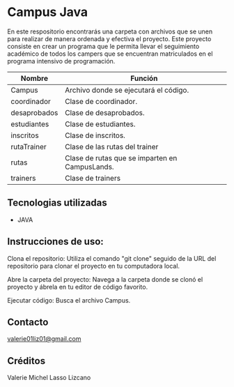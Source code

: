 # Campus Java

En este respositorio encontrarás una carpeta con archivos que se unen para realizar de manera ordenada y efectiva el proyecto. Este proyecto consiste en crear un programa que le permita llevar el seguimiento académico de todos los campers que se encuentran matriculados en el programa intensivo de programación.

|Nombre| Función|
|--|--|
|Campus| Archivo donde se ejecutará el código.|
|coordinador| Clase de coordinador.|
|desaprobados| Clase de desaprobados.|
|estudiantes| Clase de estudiantes.|
|inscritos| Clase de inscritos.|
|rutaTrainer| Clase de las rutas del trainer|
|rutas| Clase de rutas que se imparten en CampusLands.|
|trainers| Clase de trainers|
## Tecnologias utilizadas
* JAVA

## Instrucciones de uso:
Clona el repositorio: Utiliza el comando "git clone" seguido de la URL del repositorio para clonar el proyecto en tu computadora local.

Abre la carpeta del proyecto: Navega a la carpeta donde se clonó el proyecto y ábrela en tu editor de código favorito.

Ejecutar código: Busca el archivo Campus.

## Contacto
valerie01liz01@gmail.com
## Créditos
Valerie Michel Lasso Lizcano
